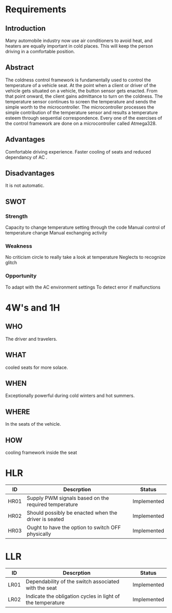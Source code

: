 # Requirements
## Introduction
Many automobile industry now use air conditioners to avoid heat, and heaters are equally important in cold places. This will keep the person driving in a comfortable position.
## Abstract
The coldness control framework is fundamentally used to control the temperature of a vehicle seat. At the point when a client or driver of the vehicle gets situated on a vehicle, the button sensor gets enacted. From that point onward, the client gains admittance to turn on the coldness. The temperature sensor continues to screen the temperature and sends the simple worth to the microcontroller. The microcontroller processes the simple contribution of the temperature sensor and results a temperature esteem through sequential correspondence. Every one of the exercises of the control framework are done on a microcontroller called Atmega328.
## Advantages
Comfortable driving experience.
Faster cooling of seats and reduced dependancy of AC .
## Disadvantages
It is not automatic.
## SWOT 
### Strength
Capacity to change temperature setting through the code
Manual control of temperature change
Manual exchanging activity
### Weakness
No criticism circle to really take a look at temperature
Neglects to recognize glitch
### Opportunity
To adapt with the AC environment settings
To detect error if malfunctions
# 4W's and 1H
## WHO
The driver and travelers.
## WHAT
cooled seats for more solace.
## WHEN
Exceptionally powerful during cold winters and hot summers.
## WHERE
In the seats of the vehicle.
## HOW
cooling framework inside the seat
# HLR
|ID|Descrption|Status|
|--|----------|------|
|HR01|Supply PWM signals based on the required temperature|Implemented|
|HR02|Should possibly be enacted when the driver is seated|Implemented|
|HR03|Ought to have the option to switch OFF physically|Implemented|
# LLR
|ID|Descrption|Status|
|--|----------|------|
|LR01|Dependability of the switch associated with the seat|Implemented|
|LR02|Indicate the obligation cycles in light of the temperature|Implemented| 
